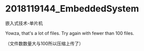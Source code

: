# 2018119144_EmbeddedSystem
嵌入式技术-单片机

Yowza, that's a lot of files. Try again with fewer than 100 files.

（文件数数量大与100所以压缩上传了）
